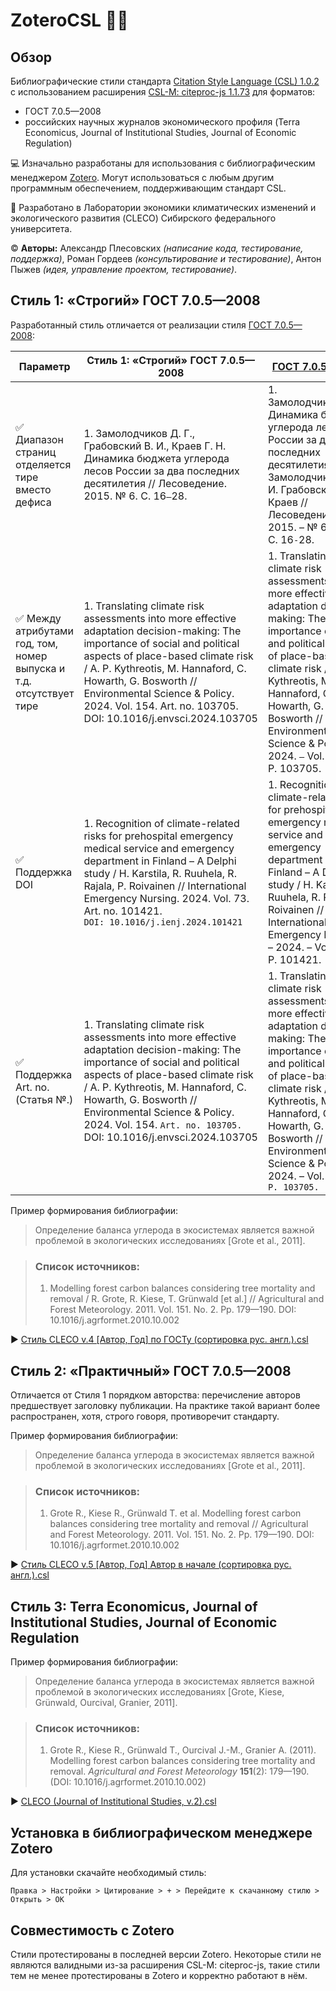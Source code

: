 # ZoteroCSL 🧪📝

## Обзор
Библиографические стили стандарта [Citation Style Language (CSL) 1.0.2](https://docs.citationstyles.org/en/stable/specification.html) с использованием расширения [CSL-M: citeproc-js 1.1.73](https://citeproc-js.readthedocs.io/en/latest/csl-m/) для форматов: 
* ГОСТ 7.0.5—2008
* российских научных журналов экономического профиля (Terra Economicus, Journal of Institutional Studies, Journal of Economic Regulation)

💻 Изначально разработаны для использования с библиографическим менеджером [Zotero](https://www.zotero.org/). Могут использоваться с любым другим программным обеспечением, поддерживающим стандарт CSL.

🧪 Разработано в Лаборатории экономики климатических изменений и экологического развития (CLECO) Сибирского федерального университета.

© **Авторы:** Александр Плесовских *(написание кода, тестирование, поддержка)*, Роман Гордеев *(консультирование и тестирование)*, Антон Пыжев *(идея, управление проектом, тестирование)*.

## Стиль 1: «Строгий» ГОСТ 7.0.5—2008

Разработанный стиль отличается от реализации стиля [ГОСТ 7.0.5—2008](https://github.com/romanraspopov/GOST-styles-for-Zotero):

| Параметр | Стиль 1: «Строгий» ГОСТ 7.0.5—2008 | [ГОСТ 7.0.5—2008](https://github.com/romanraspopov/GOST-styles-for-Zotero) |
| --- | -------------------- | -------------------- |
| ✅ Диапазон страниц отделяется тире вместо дефиса | 1. Замолодчиков Д. Г., Грабовский В. И., Краев Г. Н. Динамика бюджета углерода лесов России за два последних десятилетия // Лесоведение. 2015. № 6. С. 16`—`28. | 1.	Замолодчиков, Д. Г. Динамика бюджета углерода лесов России за два последних десятилетия / Д. Г. Замолодчиков, В. И. Грабовский, Г. Н. Краев // Лесоведение. – 2015. – № 6. – С. 16`-`28. |
| ✅ Между атрибутами год, том, номер выпуска и т.д. отсутствует тире | 1. Translating climate risk assessments into more effective adaptation decision-making: The importance of social and political aspects of place-based climate risk / A. P. Kythreotis, M. Hannaford, C. Howarth, G. Bosworth // Environmental Science & Policy. 2024. Vol. 154. Art. no. 103705. DOI: 10.1016/j.envsci.2024.103705 | 1. Translating climate risk assessments into more effective adaptation decision-making: The importance of social and political aspects of place-based climate risk / A. P. Kythreotis, M. Hannaford, C. Howarth, G. Bosworth // Environmental Science & Policy. `–` 2024. `–` Vol. 154. `–` P. 103705. |
| ✅ Поддержка DOI | 1. Recognition of climate-related risks for prehospital emergency medical service and emergency department in Finland – A Delphi study / H. Karstila, R. Ruuhela, R. Rajala, P. Roivainen // International Emergency Nursing. 2024. Vol. 73. Art. no. 101421. `DOI: 10.1016/j.ienj.2024.101421` | 1.	Recognition of climate-related risks for prehospital emergency medical service and emergency department in Finland – A Delphi study / H. Karstila, R. Ruuhela, R. Rajala, P. Roivainen // International Emergency Nursing. – 2024. – Vol. 73. – P. 101421. |
| ✅ Поддержка Art. no. (Статья №.) | 1. Translating climate risk assessments into more effective adaptation decision-making: The importance of social and political aspects of place-based climate risk / A. P. Kythreotis, M. Hannaford, C. Howarth, G. Bosworth // Environmental Science & Policy. 2024. Vol. 154. `Art. no. 103705.` DOI: 10.1016/j.envsci.2024.103705 | 1.	Translating climate risk assessments into more effective adaptation decision-making: The importance of social and political aspects of place-based climate risk / A. P. Kythreotis, M. Hannaford, C. Howarth, G. Bosworth // Environmental Science & Policy. – 2024. – Vol. 154. – `P. 103705.` |

Пример формирования библиографии:

> Определение баланса углерода в экосистемах является важной проблемой в экологических исследованиях [Grote et al., 2011].

> ### Список источников:
> 1. Modelling forest carbon balances considering tree mortality and removal / R. Grote, R. Kiese, T. Grünwald [et al.] // Agricultural and Forest Meteorology. 2011. Vol. 151. No. 2. Pp. 179—190. DOI: 10.1016/j.agrformet.2010.10.002

▶ [Стиль CLECO v.4 [Автор, Год] по ГОСТу (сортировка рус. англ.).csl](https://gitverse.ru/alexandermcme/ZoteroCSL/content/main/%D0%A1%D1%82%D0%B8%D0%BB%D1%8C%20CLECO%20v.4%20%5B%D0%90%D0%B2%D1%82%D0%BE%D1%80%2C%20%D0%93%D0%BE%D0%B4%5D%20%D0%BF%D0%BE%20%D0%93%D0%9E%D0%A1%D0%A2%D1%83%20(%D1%81%D0%BE%D1%80%D1%82%D0%B8%D1%80%D0%BE%D0%B2%D0%BA%D0%B0%20%D1%80%D1%83%D1%81.%20%D0%B0%D0%BD%D0%B3%D0%BB.).csl)


## Стиль 2: «Практичный» ГОСТ 7.0.5—2008

Отличается от Стиля 1 порядком авторства: перечисление авторов предшествует заголовку публикации. На практике такой вариант более распространен, хотя, строго говоря, противоречит стандарту.

Пример формирования библиографии:

> Определение баланса углерода в экосистемах является важной проблемой в экологических исследованиях [Grote et al., 2011].

> ### Список источников:
> 1. Grote R., Kiese R., Grünwald T. et al. Modelling forest carbon balances considering tree mortality and removal // Agricultural and Forest Meteorology. 2011. Vol. 151. No. 2. Pp. 179—190. DOI: 10.1016/j.agrformet.2010.10.002

▶ [Стиль CLECO v.5 [Автор, Год] Автор в начале (сортировка рус. англ.).csl](https://gitverse.ru/alexandermcme/ZoteroCSL/content/main/%D0%A1%D1%82%D0%B8%D0%BB%D1%8C%20CLECO%20v.5%20%5B%D0%90%D0%B2%D1%82%D0%BE%D1%80%2C%20%D0%93%D0%BE%D0%B4%5D%20%D0%90%D0%B2%D1%82%D0%BE%D1%80%20%D0%B2%20%D0%BD%D0%B0%D1%87%D0%B0%D0%BB%D0%B5%20(%D1%81%D0%BE%D1%80%D1%82%D0%B8%D1%80%D0%BE%D0%B2%D0%BA%D0%B0%20%D1%80%D1%83%D1%81.%20%D0%B0%D0%BD%D0%B3%D0%BB.).csl)


## Стиль 3: Terra Economicus, Journal of Institutional Studies, Journal of Economic Regulation
Пример формирования библиографии:

> Определение баланса углерода в экосистемах является важной проблемой в экологических исследованиях [Grote, Kiese, Grünwald, Ourcival, Granier, 2011].

> ### Список источников:
> 1. Grote R., Kiese R., Grünwald T., Ourcival J.-M., Granier A. (2011). Modelling forest carbon balances considering tree mortality and removal. *Agricultural and Forest Meteorology* **151**(2): 179—190. (DOI: 10.1016/j.agrformet.2010.10.002)

▶ [CLECO (Journal of Institutional Studies, v.2).csl](https://gitverse.ru/alexandermcme/ZoteroCSL/content/main/CLECO%20(Journal%20of%20Institutional%20Studies%2C%20v.2).csl)

## Установка в библиографическом менеджере Zotero
Для установки скачайте необходимый стиль:

`Правка > Настройки > Цитирование > + > Перейдите к скачанному стилю > Открыть > OK`

## Совместимость с Zotero
Стили протестированы в последней версии Zotero. Некоторые стили не являются валидными из-за расширения CSL-M: citeproc-js, такие стили тем не менее протестированы в Zotero и корректно работают в нём.


